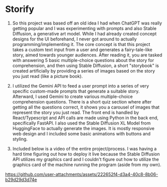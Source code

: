 # Storify

1. So this project was based off an old idea I had when ChatGPT was really getting popular and I was experimenting with prompts and also Stable Diffusion, a generative art model. While I had already created concept designs for the UI beforehand, I never got around to actually programming/implementing it. The core concept is that this project takes a custom text input from a user and generates a fairy-tale-like story, aimed towards younger audiences. After reading it, you are tasked with answering 5 basic multiple-choice questions about the story for comprehension, and then using Stable Diffusion, a short "storybook" is created artificially by providing a series of images based on the story you just read (like a picture book).  

2. I utilized the Gemini API to feed a user prompt into a series of very specific custom-made prompts that generate a suitable story. Afterward, I used Gemini to create various multiple-choice comprehension questions. There is a short quiz section where after getting all the questions correct, it shows you a carousel of images that represent the story you just read. The front end is handled by React/Typescript and API calls are made using Python in the back end, specifically FastAPI. I also used the Stable Diffusion XL Model from HuggingFace to actually generate the images. It is mostly responsive web design and I included some basic animations with buttons and styling.

3. Included below is a video of the entire project/process. I was having a hard time figuring out how to deploy it live because the Stable Diffusion API utilizes my graphics card and I couldn't figure out how to utilize the graphics card of the machine running the program (aside from my own). 

https://github.com/user-attachments/assets/222652f4-d3a4-40c8-8b06-b29d29d3d74e

